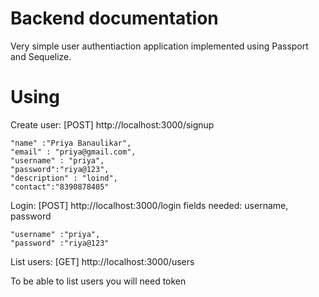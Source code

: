 # Backend documentation

Very simple user authentiaction application implemented using Passport and Sequelize.

# Using
Create user:
[POST] http://localhost:3000/signup

	"name" :"Priya Banaulikar",
	"email" : "priya@gmail.com",
	"username" : "priya",
	"password":"riya@123",
	"description" : "loind",
	"contact":"8390878405"

Login:
[POST] http://localhost:3000/login
fields needed: username, password


	"username" :"priya",
	"password" :"riya@123"


List users:
[GET] http://localhost:3000/users

To be able to list users you will need token
